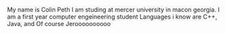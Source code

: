 My name is Colin Peth
I am studing at mercer university in macon georgia.
I am a first year computer engeineering student
Languages i know are C++, Java, and Of course Jeroooooooooo
